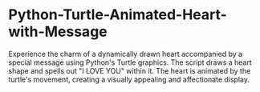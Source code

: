 # Python-Turtle-Animated-Heart-with-Message
Experience the charm of a dynamically drawn heart accompanied by a special message using Python's Turtle graphics. The script draws a heart shape and spells out "I LOVE YOU" within it. The heart is animated by the turtle's movement, creating a visually appealing and affectionate display. 
